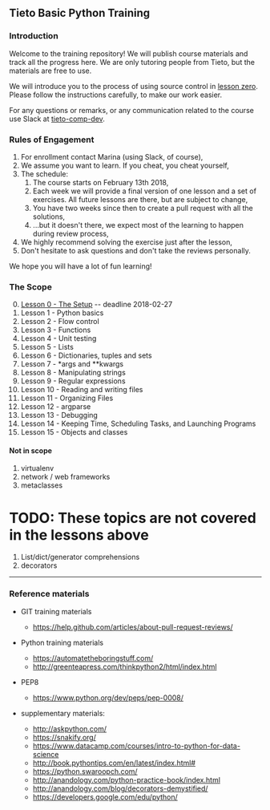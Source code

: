 ## Tieto Basic Python Training

### Introduction

Welcome to the training repository! We will publish course materials
and track all the progress here. We are only tutoring people from Tieto,
but the materials are free to use.

We will introduce you to the process of using source control in [lesson zero](https://github.com/jedzej/tietopythontraining-basic/blob/master/SCOPE.md#lesson-0---the-setup).
Please follow the instructions carefully, to make our work easier.

For any questions or remarks, or any communication related to the
course use Slack at [tieto-comp-dev](https://tieto-comp-dev.slack.com/messages/).

### Rules of Engagement

1. For enrollment contact Marina (using Slack, of course),
1. We assume you want to learn. If you cheat, you cheat yourself,
1. The schedule:
    1. The course starts on February 13th 2018,
    1. Each week we will provide a final version of one lesson and
       a set of exercises. All future lessons are there, but are
       subject to change,
    1. You have two weeks since then to create a pull request with all
       the solutions,
    1. ...but it doesn't there, we expect most of the learning to
       happen during review process,
1. We highly recommend solving the exercise just after the lesson,
1. Don't hesitate to ask questions and don't take the reviews
   personally.

We hope you will have a lot of fun learning!

### The Scope
0. [Lesson 0 - The Setup](./course/lesson_00_the_setup/) -- deadline 2018-02-27
1. Lesson 1 - Python basics
1. Lesson 2 - Flow control
1. Lesson 3 - Functions
1. Lesson 4 - Unit testing
1. Lesson 5 - Lists
1. Lesson 6 - Dictionaries, tuples and sets
1. Lesson 7 - \*args and \*\*kwargs
1. Lesson 8 - Manipulating strings
1. Lesson 9 - Regular expressions
1. Lesson 10 - Reading and writing files
1. Lesson 11 - Organizing Files
1. Lesson 12 - argparse
1. Lesson 13 - Debugging
1. Lesson 14 - Keeping Time, Scheduling Tasks, and Launching Programs
1. Lesson 15 - Objects and classes

#### Not in scope
1. virtualenv
1. network / web frameworks
1. metaclasses


# TODO: These topics are not covered in the lessons above
1. List/dict/generator comprehensions
11. decorators

---
### Reference materials

- GIT training materials
  - https://help.github.com/articles/about-pull-request-reviews/

- Python training materials
  - https://automatetheboringstuff.com/
  - http://greenteapress.com/thinkpython2/html/index.html

- PEP8
  - https://www.python.org/dev/peps/pep-0008/

- supplementary materials:
  - http://askpython.com/
  - https://snakify.org/
  - https://www.datacamp.com/courses/intro-to-python-for-data-science
  - http://book.pythontips.com/en/latest/index.html#
  - https://python.swaroopch.com/
  - http://anandology.com/python-practice-book/index.html
  - http://anandology.com/blog/decorators-demystified/
  - https://developers.google.com/edu/python/
